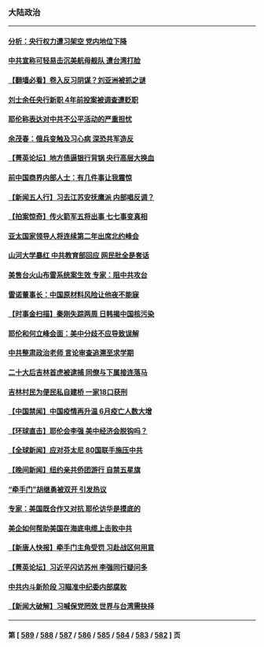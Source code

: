 ### 大陆政治
---
#### [分析：央行权力遭习架空 党内地位下降](../../pages/ncid277/n14031181.md) 
#### [中共宣称可轻易击沉美航母舰队 遭台湾打脸](../../pages/ncid277/n14031210.md) 
#### [【翻墙必看】卷入反习阴谋？刘亚洲被抓之谜](../../pages/ncid277/n14030962.md) 
#### [刘士余任央行新职 4年前投案被调查遭贬职](../../pages/ncid277/n14030991.md) 
#### [耶伦称表达对中共不公平活动的严重担忧](../../pages/ncid277/n14030979.md) 
#### [余茂春：俄兵变触及习心病 深恐共军造反](../../pages/ncid277/n14030934.md) 
#### [【菁英论坛】地方债逼银行背锅 央行高层大换血](../../pages/ncid277/n14030876.md) 
#### [前中国商界内部人士：有几件事让我震惊](../../pages/ncid277/n14030849.md) 
#### [【新闻五人行】习去江苏安抚鹰派 内部唱反调？](../../pages/ncid277/n14030865.md) 
#### [【拍案惊奇】传火箭军五将出事 七七事变真相](../../pages/ncid277/n14030855.md) 
#### [亚太国家领导人将连续第二年出席北约峰会](../../pages/ncid277/n14030854.md) 
#### [山河大学暴红 中共教育部回应 网民批全是套话](../../pages/ncid277/n14030785.md) 
#### [美售台火山布雷系统案生效 专家：阻中共攻台](../../pages/ncid277/n14030307.md) 
#### [雷诺董事长：中国原材料风险让他夜不能寐](../../pages/ncid277/n14030803.md) 
#### [【时事金扫描】秦刚失踪两周 日韩揭中国核污染](../../pages/ncid277/n14030801.md) 
#### [耶伦和何立峰会面：美中分歧不应导致误解](../../pages/ncid277/n14030774.md) 
#### [中共整肃政治老师 言论审查追溯至求学期](../../pages/ncid277/n14030700.md) 
#### [二十大后吉林首虎被逮捕 同僚与下属接连落马](../../pages/ncid277/n14030725.md) 
#### [吉林村民为便民私自建桥  一家18口获刑](../../pages/ncid277/n14030702.md) 
#### [【中国禁闻】中国疫情再升温 6月疫亡人数大增](../../pages/ncid277/n14030208.md) 
#### [【环球直击】耶伦会李强 美中经济会脱钩吗？](../../pages/ncid277/n14030417.md) 
#### [【全球新闻】应对芬太尼 80国联手施压中共](../../pages/ncid277/n14030681.md) 
#### [【晚间新闻】纽约亲共侨团游行 自禁五星旗](../../pages/ncid277/n14030680.md) 
#### [“牵手门”胡继勇被双开 引发热议](../../pages/ncid277/n14030571.md) 
#### [专家：美国既合作又对抗 耶伦访华是摸底的](../../pages/ncid277/n14030388.md) 
#### [美企如何帮助美国在海底电缆上击败中共](../../pages/ncid277/n14030540.md) 
#### [【新唐人快报】牵手门主角受罚 习赴战区何用意](../../pages/ncid277/n14030473.md) 
#### [【菁英论坛】习近平闪访苏州 李强同行疑问多](../../pages/ncid277/n14030460.md) 
#### [中共内斗新阶段 习瞄准中纪委内部腐败](../../pages/ncid277/n14030395.md) 
#### [【新闻大破解】习喊保党罔效 世界与台湾需抉择](../../pages/ncid277/n14030416.md) 

---
#### 第 [ [589](./589.md) / [588](./588.md) / [587](./587.md) / [586](./586.md) / [585](./585.md) / [584](./584.md) / [583](./583.md) / [582](./582.md) ] 页
